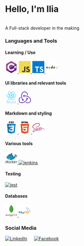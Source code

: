 <h1 align="left">Hello, I'm Ilia</h3>

<br>A Full-stack developer in the making

<h3 align="left">Languages and Tools</h3>
<p align="left">

<h4 align="left">Learning / Use</h3>
 <a href="https://www.w3schools.com/cs/" target="_blank" rel="noreferrer">
  <img src="https://raw.githubusercontent.com/devicons/devicon/master/icons/csharp/csharp-original.svg" 
       alt="csharp" 
       width="40" 
       height="40"/> 
 </a>

<a href="https://developer.mozilla.org/en-US/docs/Web/JavaScript" target="_blank" rel="noreferrer"> 
<img src="https://raw.githubusercontent.com/devicons/devicon/master/icons/javascript/javascript-original.svg" 
 alt="javascript"
 width="40" 
 height="40"/> 
 </a>

 <a href="https://www.typescriptlang.org/" target="_blank" rel="noreferrer">
  <img src="https://raw.githubusercontent.com/devicons/devicon/master/icons/typescript/typescript-original.svg" 
  alt="typescript" 
  width="40" 
  height="40"/> 
  </a>
  
<a href="https://nodejs.org" target="_blank" rel="noreferrer"> 
<img src="https://raw.githubusercontent.com/devicons/devicon/master/icons/nodejs/nodejs-original-wordmark.svg"
alt="nodejs"
width="40" 
height="40"/> </a>
<h4 align="left">UI libraries and relevant tools</h3>
<a href="https://reactjs.org/" target="_blank" rel="noreferrer">
 <img src="https://raw.githubusercontent.com/devicons/devicon/master/icons/react/react-original-wordmark.svg" 
 alt="react" 
 width="40" 
 height="40"/> 
 </a>
<a href="https://redux.js.org" target="_blank" rel="noreferrer"> 
<img src="https://raw.githubusercontent.com/devicons/devicon/master/icons/redux/redux-original.svg" 
 alt="redux" 
 width="40"
 height="40"/> 
 </a>
 <h4 align="left">Markdown and styling</h3>
<a href="https://www.w3schools.com/css/" target="_blank" rel="noreferrer">
 <img src="https://raw.githubusercontent.com/devicons/devicon/master/icons/css3/css3-original-wordmark.svg" 
 alt="css3" 
 width="40" 
 height="40"/> 
 </a>

<a href="https://www.w3.org/html/" target="_blank" rel="noreferrer"> 
<img src="https://raw.githubusercontent.com/devicons/devicon/master/icons/html5/html5-original-wordmark.svg" 
alt="html5" 
width="40" 
height="40"/> 
</a>

<a href="https://sass-lang.com" target="_blank" rel="noreferrer"> 
<img src="https://raw.githubusercontent.com/devicons/devicon/master/icons/sass/sass-original.svg" 
alt="sass" 
width="40" 
height="40"/> 
</a>
<h4 align="left">Various tools</h3>
<a href="https://www.docker.com/" target="_blank" rel="noreferrer"> 
<img src="https://raw.githubusercontent.com/devicons/devicon/master/icons/docker/docker-original-wordmark.svg" 
alt="docker" 
width="40" 
height="40"/> 
</a>

<a href="https://www.jenkins.io" target="_blank" rel="noreferrer"> 
<img src="https://www.vectorlogo.zone/logos/jenkins/jenkins-icon.svg" 
alt="jenkins" 
width="40" 
height="40"/> 
</a>
<h4 align="left">Testing</h3>
<a href="https://jestjs.io" target="_blank" rel="noreferrer">
 <img src="https://www.vectorlogo.zone/logos/jestjsio/jestjsio-icon.svg" 
 alt="jest" 
 width="40" 
 height="40"/> 
  </a>
<h4 align="left">Databases</h3>
<a href="https://www.mongodb.com/" target="_blank" rel="noreferrer"> 
<img src="https://raw.githubusercontent.com/devicons/devicon/master/icons/mongodb/mongodb-original-wordmark.svg" 
alt="mongodb" 
width="40" 
height="40"/>
</a>

<a href="https://www.mysql.com/" target="_blank" rel="noreferrer"> 
<img src="https://raw.githubusercontent.com/devicons/devicon/master/icons/mysql/mysql-original-wordmark.svg" 
alt="mysql" 
width="40" 
height="40"/>
 </a>

 </p>
 <h3 align="left">Social Media</h3>
 <a href="https://www.linkedin.com/in/ilia-ponomarenko/" target="_blank"><img src="https://img.shields.io/badge/LinkedIn-%230077B5.svg?&style=flat-square&logo=linkedin&logoColor=white" alt="LinkedIn"></a>
&emsp;
 <a href="https://www.facebook.com/ilya.ponomarenko.75/" target="_blank"><img src="https://img.shields.io/badge/Facebook-%231877F2.svg?&style=flat-square&logo=facebook&logoColor=white" alt="Facebook"></a>
&emsp;
